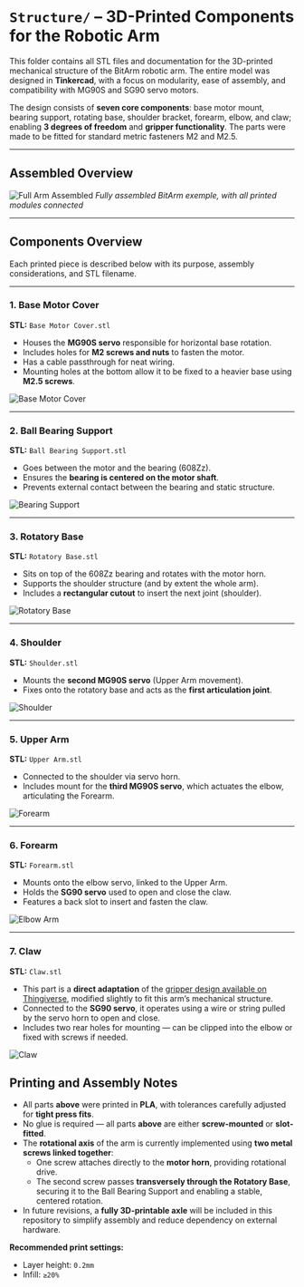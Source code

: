 # `Structure/` – 3D-Printed Components for the Robotic Arm

This folder contains all STL files and documentation for the 3D-printed mechanical structure of the BitArm robotic arm. The entire model was designed in **Tinkercad**, with a focus on modularity, ease of assembly, and compatibility with MG90S and SG90 servo motors.

The design consists of **seven core components**: base motor mount, bearing support, rotating base, shoulder bracket, forearm, elbow, and claw; enabling **3 degrees of freedom** and **gripper functionality**. The parts were made to be fitted for standard metric fasteners M2 and M2.5.

---

## Assembled Overview

![Full Arm Assembled](../Resources/ARM_IMG/bitarm_assembled.jpg)
*Fully assembled BitArm exemple, with all printed modules connected*

---

## Components Overview

Each printed piece is described below with its purpose, assembly considerations, and STL filename.

---

### 1. Base Motor Cover  
**STL:** `Base Motor Cover.stl`

- Houses the **MG90S servo** responsible for horizontal base rotation.
- Includes holes for **M2 screws and nuts** to fasten the motor.
- Has a cable passthrough for neat wiring.
- Mounting holes at the bottom allow it to be fixed to a heavier base using **M2.5 screws**.

![Base Motor Cover](../Resources/ARM_IMG/base_motor_cover.jpg)

---

### 2. Ball Bearing Support  
**STL:** `Ball Bearing Support.stl`

- Goes between the motor and the bearing (608Zz).
- Ensures the **bearing is centered on the motor shaft**.
- Prevents external contact between the bearing and static structure.

![Bearing Support](../Resources/ARM_IMG/bearing_support.jpg)

---

### 3. Rotatory Base  
**STL:** `Rotatory Base.stl`

- Sits on top of the 608Zz bearing and rotates with the motor horn.
- Supports the shoulder structure (and by extent the whole arm).
- Includes a **rectangular cutout** to insert the next joint (shoulder).

![Rotatory Base](../Resources/ARM_IMG/rotatory_base.jpg)

---

### 4. Shoulder  
**STL:** `Shoulder.stl`

- Mounts the **second MG90S servo** (Upper Arm movement).
- Fixes onto the rotatory base and acts as the **first articulation joint**.

![Shoulder](../Resources/ARM_IMG/shoulder.jpg)

---

### 5. Upper Arm  
**STL:** `Upper Arm.stl`

- Connected to the shoulder via servo horn.
- Includes mount for the **third MG90S servo**, which actuates the elbow, articulating the Forearm.

![Forearm](../Resources/ARM_IMG/upperarm.jpg)

---

### 6. Forearm  
**STL:** `Forearm.stl`

- Mounts onto the elbow servo, linked to the Upper Arm.
- Holds the **SG90 servo** used to open and close the claw.
- Features a back slot to insert and fasten the claw.

![Elbow Arm](../Resources/ARM_IMG/forearm.jpg)

---

### 7. Claw  
**STL:** `Claw.stl`

- This part is a **direct adaptation** of the [gripper design available on Thingiverse](https://www.thingiverse.com/thing:1684471), modified slightly to fit this arm’s mechanical structure.
- Connected to the **SG90 servo**, it operates using a wire or string pulled by the servo horn to open and close.
- Includes two rear holes for mounting — can be clipped into the elbow or fixed with screws if needed.

![Claw](../Resources/ARM_IMG/claw.jpg)


## Printing and Assembly Notes

- All parts **above** were printed in **PLA**, with tolerances carefully adjusted for **tight press fits**.
- No glue is required — all parts **above** are either **screw-mounted** or **slot-fitted**.
- The **rotational axis** of the arm is currently implemented using **two metal screws linked together**:
  - One screw attaches directly to the **motor horn**, providing rotational drive.
  - The second screw passes **transversely through the Rotatory Base**, securing it to the Ball Bearing Support and enabling a stable, centered rotation.
- In future revisions, a **fully 3D-printable axle** will be included in this repository to simplify assembly and reduce dependency on external hardware.

**Recommended print settings:**
- Layer height: `0.2mm`
- Infill: `≥20%`
